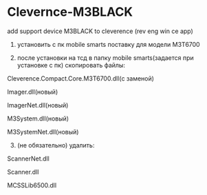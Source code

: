 # Clevernce-M3BLACK
add support device M3BLACK to cleverence (rev eng win ce app)


1. установить с пк mobile smarts поставку для модели M3T6700

2. после установки на тсд в папку mobile smarts(задается при установке с пк) скопировать файлы:

Cleverence.Compact.Core.M3T6700.dll(с заменой)

Imager.dll(новый)

ImagerNet.dll(новый)

M3System.dll(новый)

M3SystemNet.dll(новый)

3. (не обязательно) удалить:

ScannerNet.dll

Scanner.dll

MCSSLib6500.dll